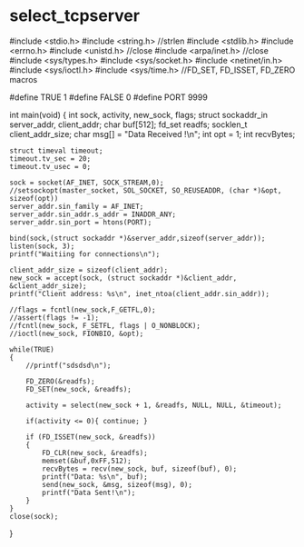 # select_tcpserver
#include <stdio.h>
#include <string.h>   //strlen
#include <stdlib.h>
#include <errno.h>
#include <unistd.h>   //close
#include <arpa/inet.h>    //close
#include <sys/types.h>
#include <sys/socket.h>
#include <netinet/in.h>
#include <sys/ioctl.h>
#include <sys/time.h> //FD_SET, FD_ISSET, FD_ZERO macros
  
#define TRUE   1
#define FALSE  0
#define PORT 9999
 

int main(void)
{
	int sock, activity, new_sock, flags;
	struct sockaddr_in server_addr, client_addr;
	char buf[512];
	fd_set readfs;
	socklen_t client_addr_size;
	char msg[] = "Data Received !\n";
	int opt = 1;
	int recvBytes;

	struct timeval timeout;
	timeout.tv_sec = 20;
	timeout.tv_usec = 0;	

	sock = socket(AF_INET, SOCK_STREAM,0);
	//setsockopt(master_socket, SOL_SOCKET, SO_REUSEADDR, (char *)&opt, sizeof(opt))
	server_addr.sin_family = AF_INET;
	server_addr.sin_addr.s_addr = INADDR_ANY;
	server_addr.sin_port = htons(PORT);

	bind(sock,(struct sockaddr *)&server_addr,sizeof(server_addr));
	listen(sock, 3);
	printf("Waitiing for connections\n");

	client_addr_size = sizeof(client_addr);
	new_sock = accept(sock, (struct sockaddr *)&client_addr, &client_addr_size);
	printf("Client address: %s\n", inet_ntoa(client_addr.sin_addr));

	//flags = fcntl(new_sock,F_GETFL,0);
	//assert(flags != -1);
 	//fcntl(new_sock, F_SETFL, flags | O_NONBLOCK);
	//ioctl(new_sock, FIONBIO, &opt);

	while(TRUE)
	{
		//printf("sdsdsd\n");

		FD_ZERO(&readfs);
		FD_SET(new_sock, &readfs);

		activity = select(new_sock + 1, &readfs, NULL, NULL, &timeout);

		if(activity <= 0){ continue; }
		
		if (FD_ISSET(new_sock, &readfs))
		{
			FD_CLR(new_sock, &readfs);
			memset(&buf,0xFF,512);
			recvBytes = recv(new_sock, buf, sizeof(buf), 0);
			printf("Data: %s\n", buf);
			send(new_sock, &msg, sizeof(msg), 0);
			printf("Data Sent!\n");
		}
	}
	close(sock);
}
